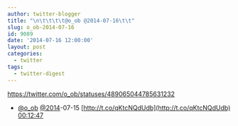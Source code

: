 ```yaml
---
author: twitter-blogger
title: "\n\t\t\t\t@o_ob @2014-07-16\t\t"
slug: o_ob-2014-07-16
id: 9089
date: '2014-07-16 12:00:00'
layout: post
categories:
  - twitter
tags:
  - twitter-digest
---
```


https://twitter.com/o_ob/statuses/489065044785631232  

*   [@o_ob](https://twitter.com/o_ob) [@2014](https://twitter.com/2014)-07-15 [http://t.co/qKtcNQdUdb](http://t.co/qKtcNQdUdb) [00:12:47](https://twitter.com/o_ob/statuses/489065044785631232)
